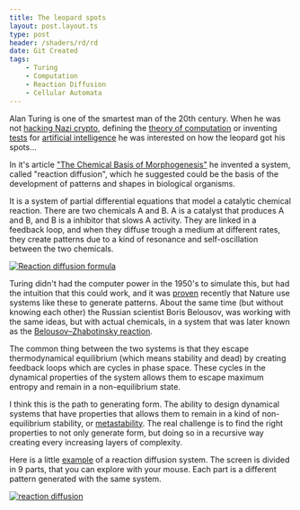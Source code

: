 ```yaml
---
title: The leopard spots
layout: post.layout.ts
type: post
header: /shaders/rd/rd
date: Git Created
tags:
    - Turing
    - Computation
    - Reaction Diffusion
    - Cellular Automata
---
```



Alan Turing is one of the smartest man of the 20th century. When he was not [hacking Nazi crypto](https://en.wikipedia.org/wiki/Cryptanalysis_of_the_Enigma), defining the [theory of computation](https://en.wikipedia.org/wiki/Turing_machine) or inventing [tests](https://en.wikipedia.org/wiki/Turing_test) for [artificial intelligence](https://en.wikipedia.org/wiki/Computing_Machinery_and_Intelligence) he was interested on how the leopard got his spots...

In it's article ["The Chemical Basis of Morphogenesis"](https://en.wikipedia.org/wiki/The_Chemical_Basis_of_Morphogenesis) he invented a system, called "reaction diffusion", which he suggested could be the basis of the development of patterns and shapes in biological organisms.

It is a system of partial differential equations that model a catalytic chemical reaction. There are two chemicals A and B. A is a catalyst that produces A and B, and B is a inhibitor that slows A activity. They are linked in a feedback loop, and when they diffuse trough a medium at different rates, they create patterns due to a kind of resonance and self-oscillation  between the two chemicals.

[![Reaction diffusion formula](/assets/img/rd-formula.png)](https://www.karlsims.com/rd.html)

Turing didn't had the computer power in the 1950's to simulate this, but had the intuition that this could work, and it was [proven](https://www.sciencenews.org/article/seeds-alan-turing-patterns-nature-math) recently that Nature use systems like these to generate patterns. About the same time (but without knowing each other) the Russian scientist Boris Belousov, was working with the same ideas, but with actual chemicals, in a system that was later known as the [Belousov–Zhabotinsky reaction](https://en.wikipedia.org/wiki/Belousov%E2%80%93Zhabotinsky_reaction). 

The common thing between the two systems is that they escape thermodynamical equilibrium (which means stability and dead) by creating feedback loops which are cycles in phase space. These cycles in the dynamical properties of the system allows them to escape maximum entropy and remain in a non-equilibrium state. 

I think this is the path to generating form. The ability to design dynamical systems that have properties that allows them to remain in a kind of non-equilibrium stability, or [metastability](https://en.wikipedia.org/wiki/Metastability). The real challenge is to find the right properties to not only generate form, but doing so in a recursive way creating every increasing layers of complexity.

Here is a little [example](/sketches/reaction-diffusion/) of a reaction diffusion system. The screen is divided in 9 parts, that you can explore with your mouse. Each part is a different pattern generated with the same system.

[![reaction diffusion](/shaders/rd/rd-big.webp)](/sketches/reaction-diffusion/)



